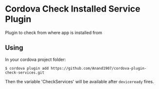 # Cordova Check Installed Service Plugin

Plugin to check from where app is installed from

## Using

In your cordova project folder:

    $ cordova plugin add https://github.com/Anand1907/cordova-plugin-check-services.git


Then the variable 'CheckServices' will be available after `deviceready` fires.

```js
```


